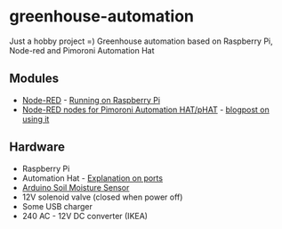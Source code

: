 # greenhouse-automation
Just a hobby project =) Greenhouse automation based on Raspberry Pi, Node-red and Pimoroni Automation Hat


## Modules
* [Node-RED](https://nodered.org/) - [Running on Raspberry Pi](https://nodered.org/docs/getting-started/raspberrypi)
* [Node-RED nodes for Pimoroni Automation HAT/pHAT](https://github.com/shortbloke/node-red-contrib-automation-hat) - [blogpost on using it](https://www.martinrowan.co.uk/2018/09/node-red-support-for-pimoroni-automation-hat-phat/)

## Hardware
* Raspberry Pi
* Automation Hat - [Explanation on ports](https://blog.pimoroni.com/automation-hat-tanya-teardown/)
* [Arduino Soil Moisture Sensor](https://thepihut.com/blogs/raspberry-pi-tutorials/raspberry-pi-plant-pot-moisture-sensor-with-email-notification-tutorial)
* 12V solenoid valve (closed when power off)
* Some USB charger
* 240 AC - 12V DC converter (IKEA)
